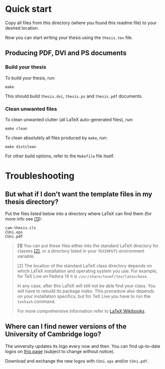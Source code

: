 # Quick start

Copy all files from this directory (where you found this readme file) to your
desired location.

Now you can start writing your thesis using the `thesis.tex` file.

## Producing PDF, DVI and PS documents

### Build your thesis

To build your thesis, run:

    make

This should build `thesis.dvi`, `thesis.ps` and `thesis.pdf` documents.

### Clean unwanted files

To clean unwanted clutter (all LaTeX auto-generated files), run:

    make clean

To clean absolutely all files produced by `make`, run:

    make distclean

For other build options, refer to the `Makefile` file itself.

# Troubleshooting

## But what if I don't want the template files in my thesis directory?

Put the files listed below into a directory where LaTeX can find them (for more
info see [[1]](#standardClassDir)):

    cam-thesis.cls
    CUni.eps
    CUni.pdf


> <strong id="standardClassDir">[1]</strong> You can put these files either
> into the standard LaTeX directory for classes
> [[2]](#standardClassDirInstructions), or a directory listed in your
> `TEXINPUTS` environment variable.
>
> <string id="standardClassDirInstructions">[2]</strong> The location of the
> standard LaTeX class directory depends on which LaTeX installation and
> operating system you use. For example, for TeX Live on Fedora 14 it is
> `/usr/share/texmf/tex/latex/base`.
>
> In any case, after this LaTeX will still not be able find your class. You will
> have to rebuild its package index. This procedure also depends on your
> installation specifics, but for TeX Live you have to run the `texhash` command.
>
> For more comprehensive information refer to [LaTeX Wikibooks](http://en.wikibooks.org/wiki/LaTeX/Packages/Installing_Extra_Packages).

## Where can I find newer versions of the University of Cambridge logo?

The university updates its logo every now and then. You can find up-to-date
logos on [this page](http://www.admin.cam.ac.uk/offices/communications/services/logos/)
(subject to change without notice).

Download and exchange the new logos with `CUni.eps` and/or `CUni.pdf`.
